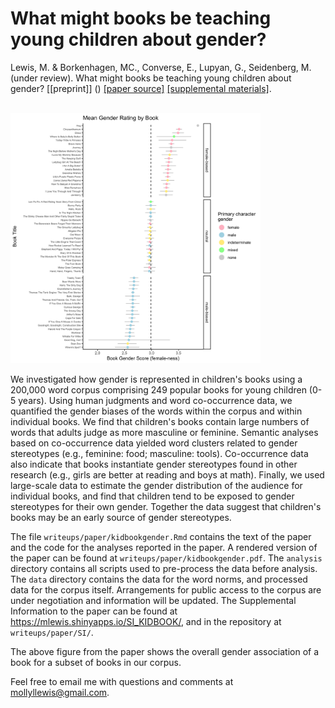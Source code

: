 What might books be teaching young children about gender?
===

Lewis, M. & Borkenhagen, MC., Converse, E., Lupyan, G., Seidenberg, M.  (under review). What might books be teaching young children about gender? [[preprint]] () [[paper source]](writeup/journal/iat_lang.Rmd) [[supplemental materials]]( https://mlewis.shinyapps.io/SI_KIDBOOK/).

<br>

<img src="resources/bookforest-1.png?raw=true" height="400">

We investigated how gender is represented in children's books using a 200,000 word corpus comprising 249 popular books for young children (0-5 years). Using human judgments and word co-occurrence data, we quantified the gender biases of the words within the corpus and within individual books. We find that children's books contain large numbers of words that adults judge as more masculine or feminine. Semantic analyses based on co-occurrence data yielded word clusters related to gender stereotypes (e.g., feminine: food; masculine: tools). Co-occurrence data also indicate that books instantiate gender stereotypes found in other research (e.g., girls are better at reading and boys at math). Finally, we used large-scale data to estimate the gender distribution of the audience for individual books, and find that children tend to be exposed to gender stereotypes for their own gender. Together the data suggest that children's books may be an early source of gender stereotypes.

The file `writeups/paper/kidbookgender.Rmd` contains the text of the paper and the code for the analyses reported in the paper.  A rendered version of the paper can be found at `writeups/paper/kidbookgender.pdf`. The `analysis` directory contains all scripts used to pre-process the data before analysis. The `data` directory contains the data for the word norms, and processed data for the corpus itself. Arrangements for public access to the corpus are under negotiation and information will be updated.  The Supplemental Information to the paper can be found at https://mlewis.shinyapps.io/SI_KIDBOOK/, and in the repository at `writeups/paper/SI/`.

The above figure from the paper shows the overall gender association of a book for a subset of books in our corpus. 

Feel free to email me with questions and comments at mollyllewis@gmail.com.
